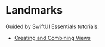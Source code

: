 # Landmarks

Guided by SwiftUI Essentials tutorials:

* [Creating and Combining Views](https://developer.apple.com/tutorials/swiftui/creating-and-combining-views)
